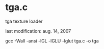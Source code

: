 # tga.c 
tga texture loader

last modification: aug. 14, 2007

gcc -Wall -ansi -lGL -lGLU -lglut tga.c -o tga